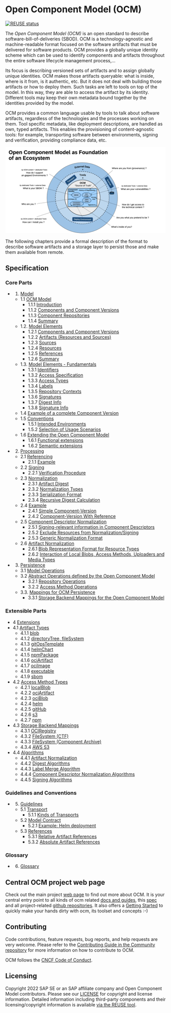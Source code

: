 # Open Component Model (OCM)

[![REUSE status](https://api.reuse.software/badge/github.com/open-component-model/ocm-spec)](https://api.reuse.software/info/github.com/open-component-model/ocm-spec)

The _Open Component Model (OCM)_ is an open standard to describe software-bill-of-deliveries (SBOD). OCM is a technology-agnostic and machine-readable format focused on the software artifacts that must be delivered for software products. OCM provides a globally unique identity scheme which can be used to identify components and artifacts throughout the entire software lifecycle management process,...

Its focus is describing versioned sets of artifacts and to assign globally unique identities. OCM makes those artifacts queryable: what is inside, where is it from, is it authentic, etc. But it does not deal with building those artifacts or how to deploy them. Such tasks are left to tools on top of the model. In this way, they are able to access the artifact by its identity. Different tools may keep their own metadata bound together by the identities provided by the model.

OCM provides a common language usable by tools to talk about software artifacts, regardless of the technologies and the processes working on them. Tool specific metadata, like deployment descriptions, are handled as own, typed artifacts. This enables the provisioning of content-agnostic tools: for example, transporting software between environments, signing and verification, providing compliance data, etc.

![OCM Overview](doc/OCM-Ecosystem.png)

The following chapters provide a formal description of the format to describe software artifacts and a storage layer to persist those and make them available from remote.

## Specification

### Core Parts

* 1. [Model](doc/01-model/README.md)
  * 1.1 [OCM Model](doc/01-model/01-model.md#ocm-model)
    * 1.1.1 [Introduction](doc/01-model/01-model.md#introduction)
    * 1.1.2 [Components and Component Versions](doc/01-model/01-model.md#components-and-component-versions)
    * 1.1.3 [Component Repositories](doc/01-model/01-model.md#component-repositories)
    * 1.1.4 [Summary](doc/01-model/01-model.md#summary)
  * 1.2. [Model Elements](doc/01-model/02-elements-toplevel.md#model-elements)
    * 1.2.1 [Components and Component Versions](doc/01-model/02-elements-toplevel.md#components-and-component-versions)
    * 1.2.2 [Artifacts (Resources and Sources)](doc/01-model/02-elements-toplevel.md#artifacts-resources-and-sources)
    * 1.2.3 [Sources](doc/01-model/02-elements-toplevel.md#sources)
    * 1.2.4 [Resources](doc/01-model/02-elements-toplevel.md#resources)
    * 1.2.5 [References](doc/01-model/02-elements-toplevel.md#references)
    * 1.2.6 [Summary](doc/01-model/02-elements-toplevel.md#summary)
  * 1.3. [Model Elements - Fundamentals](doc/01-model/03-elements-sub.md)
    * 1.3.1 [Identifiers](doc/01-model/03-elements-sub.md#identifiers)
    * 1.3.2 [Access Specification](doc/01-model/03-elements-sub.md#access-specification)
    * 1.3.3 [Access Types](doc/01-model/03-elements-sub.md#access-types)
    * 1.3.4 [Labels](doc/01-model/03-elements-sub.md#labels)
    * 1.3.5 [Repository Contexts](doc/01-model/03-elements-sub.md#repository-contexts)
    * 1.3.6 [Signatures](doc/01-model/03-elements-sub.md#signatures)
    * 1.3.7 [Digest Info](doc/01-model/03-elements-sub.md#digest-info)
    * 1.3.8 [Signature Info](doc/01-model/03-elements-sub.md#signature-info)
  * 1.4 [Example of a complete Component Version](doc/01-model/04-example.md#example-of-a-complete-component-version)
  * 1.5 [Conventions](doc/01-model/06-conventions.md#conventions)
    * 1.5.1 [Intended Environments](doc/01-model/06-conventions.md#intended-environments)
    * 1.5.2 [Selection of Usage Scenarios](doc/01-model/06-conventions.md#selection-of-usage-scenarios)
  * 1.6 [Extending the Open Component Model](doc/01-model/07-extensions.md#extending-the-open-component-model)
    * 1.6.1 [Functional extensions](doc/01-model/07-extensions.md#functional-extensions)
    * 1.6.2 [Semantic extensions](doc/01-model/07-extensions.md#semantic-extensions)
* 2. [Processing](doc/02-processing/README.md)
  * 2.1 [Referencing](doc/02-processing/01-references.md#referencing)
    * 2.1.1 [Example](doc/02-processing/01-references.md#example)
  * 2.2 [Signing](doc/02-processing/02-signing.md#signing)
    * 2.2.1 [Verification Procedure](doc/02-processing/02-signing.md#verification-procedure)
  * 2.3 [Normalization](doc/02-processing/03-signing-process.md#signing-process-and-normalization)
    * 2.3.1 [Artifact Digest](doc/02-processing/03-signing-process.md#determing-the-artifact-digests)
    * 2.3.2 [Normalization Types](doc/02-processing/03-signing-process.md#normalization-types)
    * 2.3.3 [Serialization Format](doc/02-processing/03-signing-process.md#serialization-format)
    * 2.3.4 [Recursive Digest Calculation](doc/02-processing/03-signing-process.md#recursive-digest-calculation)
  * 2.4 [Example](doc/02-processing/04-signing-examples.md#examples-for-signing-of-component-version)
    * 2.4.1 [Simple Component-Version](doc/02-processing/04-signing-examples.md#simple-component-version)
    * 2.4.2 [Component-Version With Reference](doc/02-processing/04-signing-examples.md#component-version-with-reference)
  * 2.5 [Component Descriptor Normalization](doc/02-processing/04-signing-examples.md#component-descriptor-normalization)
    * 2.5.1 [Signing-relevant information in Component Descriptors](doc/02-processing/04-signing-examples.md#relevant-information-in-component-descriptors)
    * 2.5.2 [Exclude Resources from Normalization/Signing](doc/02-processing/05-component-descriptor-normalization.md#exclude-resources-from-normalizationsigning)
    * 2.5.3 [Generic Normalization Format](doc/02-processing/05-component-descriptor-normalization.md#generic-normalization-format)
  * 2.6 [Artifact Normalization](doc/02-processing/06-artifact-normalization.md#artifact-normalization)
    * 2.6.1 [Blob Representation Format for Resource Types](doc/02-processing/06-artifact-normalization.md#blob-representation-format-for-resource-types)
    * 2.6.2 [Interaction of Local Blobs, Access Methods, Uploaders and Media Types](doc/02-processing/06-artifact-normalization.md#interaction-of-local-blobs-access-methods-uploaders-and-media-types)
* 3. [Persistence](doc/03-persistence/README.md)
  * 3.1 [Model Operations](doc/03-persistence/01-operations.md#model-operations)
  * 3.2 [Abstract Operations defined by the Open Component Model](doc/03-persistence/01-operations.md#abstract-operations-defined-by-the-open-component-model)
    * 3.2.1 [Repository Operations](doc/03-persistence/01-operations.md#repository-operations)
    * 3.2.2 [Access Method Operations](doc/03-persistence/01-operations.md#access-method-operations)
  * 3.3. [Mappings for OCM Persistence](doc/03-persistence/02-mappings.md#mappings-for-ocm-persistence)
    * 3.3.1 [Storage Backend Mappings for the Open Component Model](doc/03-persistence/02-mappings.md#storage-backend-mappings-for-the-open-component-model)

### Extensible Parts

* 4 [Extensions](doc/04-extensions/README.md)
* 4.1 [Artifact Types](doc/04-extensions/01-artifact-types/README.md)
  * 4.1.1 [blob](doc/04-extensions/01-artifact-types/blob.md)
  * 4.1.2 [directoryTree, fileSystem](doc/04-extensions/01-artifact-types/file-system.md)
  * 4.1.3 [gitOpsTemplate](doc/04-extensions/01-artifact-types/gitops.md)
  * 4.1.4 [helmChart](doc/04-extensions/01-artifact-types/helmchart.md)
  * 4.1.5 [npmPackage](doc/04-extensions/01-artifact-types/npm.md)
  * 4.1.6 [ociArtifact](doc/04-extensions/01-artifact-types/oci-artifact.md)
  * 4.1.7 [ociImage](doc/04-extensions/01-artifact-types/oci-image.md)
  * 4.1.8 [executable](doc/04-extensions/01-artifact-types/executable.md)
  * 4.1.9 [sbom](doc/04-extensions/01-artifact-types/sbom.md)
* 4.2 [Access Method Types](doc/04-extensions/02-access-types/README.md)
  * 4.2.1 [localBlob](doc/04-extensions/02-access-types/localblob.md)
  * 4.2.2 [ociArtifact](doc/04-extensions/02-access-types/ociartifact.md)
  * 4.2.3 [ociBlob](doc/04-extensions/02-access-types/ociblob.md)
  * 4.2.4 [helm](doc/04-extensions/02-access-types/helm.md)
  * 4.2.5 [gitHub](doc/04-extensions/02-access-types/github.md)
  * 4.2.6 [s3](doc/04-extensions/02-access-types/s3.md)
  * 4.2.7 [npm](doc/04-extensions/02-access-types/npm.md)
* 4.3 [Storage Backend Mappings](doc/04-extensions/03-storage-backends/README.md)
  * 4.3.1 [OCIRegistry](doc/04-extensions/03-storage-backends/oci.md)
  * 4.3.2 [FileSystem (CTF)](doc/04-extensions/03-storage-backends/ctf.md)
  * 4.3.3 [FileSystem (Component Archive)](doc/04-extensions/03-storage-backends/component-archive.md)
  * 4.3.4 [AWS S3](doc/04-extensions/03-storage-backends/s3.md)
* 4.4 [Algorithms](doc/04-extensions/04-algorithms/README.md)
  * 4.4.1 [Artifact Normalization](doc/04-extensions/04-algorithms/artifact-normalization-types.md)
  * 4.4.2 [Digest Algorithms](doc/04-extensions/04-algorithms/label-merge-algorithms.md)
  * 4.4.3 [Label Merge Algorithm](doc/04-extensions/04-algorithms/digest-algorithms.md)
  * 4.4.4 [Component Descriptor Normalization Algorithms](doc/04-extensions/04-algorithms/component-descriptor-normalization-algorithms.md)
  * 4.4.5 [Signing Algorithms](doc/04-extensions/04-algorithms/signing-algorithms.md)

### Guidelines and Conventions

* 5. [Guidelines](doc/05-guidelines/README.md)
  * 5.1 [Transport](doc/05-guidelines/01-transport.md#transport)
    * 5.1.1 [Kinds of Transports](doc/05-guidelines/01-transport.md#kinds-of-transports)
  * 5.2 [Model Contract](doc/05-guidelines/02-contract.md#model-contract)
    * 5.2.1 [Example: Helm deployment](doc/05-guidelines/02-contract.md#example-helm-deployment)
  * 5.3 [References](doc/05-guidelines/03-references.md#references)
    * 5.3.1 [Relative Artifact References](doc/05-guidelines/03-references.md#relative-artifact-references)
    * 5.3.2 [Absolute Artifact References](doc/05-guidelines/03-references.md#absolute-artifact-references)

### Glossary

* 6. [Glossary](doc/glossary.md)

## Central OCM project web page

Check out the main project [web page](https://ocm.software) to find out more about OCM. It is your central entry point to all kinds of ocm related [docs and guides](https://ocm.software/docs/overview/context/), this [spec](https://ocm.software/spec/) and all project-related [github repositories](https://github.com/open-component-model). It also offers a [Getting Started](https://ocm.software/docs/guides/getting-started-with-ocm) to quickly make your hands dirty with ocm, its toolset and concepts :-)

## Contributing

Code contributions, feature requests, bug reports, and help requests are very welcome. Please refer to the [Contributing Guide in the Community repository](https://github.com/open-component-model/community/blob/main/CONTRIBUTING.md) for more information on how to contribute to OCM.

OCM follows the [CNCF Code of Conduct](https://github.com/cncf/foundation/blob/main/code-of-conduct.md).

## Licensing

Copyright 2022 SAP SE or an SAP affiliate company and Open Component Model contributors.
Please see our [LICENSE](LICENSE) for copyright and license information.
Detailed information including third-party components and their licensing/copyright information is available [via the REUSE tool](https://api.reuse.software/info/github.com/open-component-model/ocm-spec).
